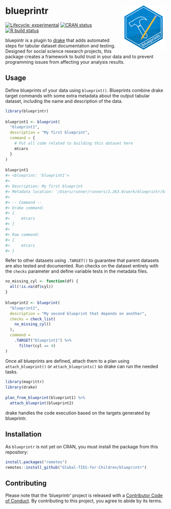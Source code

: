 
<!-- README.md is generated from README.Rmd. Please edit that file -->

# blueprintr <img src="man/figures/logo.png" align="right" height="139" />

<!-- badges: start -->

[![Lifecycle:
experimental](https://img.shields.io/badge/lifecycle-experimental-orange.svg)](https://www.tidyverse.org/lifecycle/#experimental)
[![CRAN
status](https://www.r-pkg.org/badges/version/blueprintr)](https://CRAN.R-project.org/package=blueprintr)
[![R build
status](https://github.com/Global-TIES-for-Children/blueprintr/workflows/R-CMD-check/badge.svg)](https://github.com/Global-TIES-for-Children/blueprintr/actions)
<!-- badges: end -->

bluepintr is a plugin to [drake](https://github.com/ropensci/drake) that
adds automated steps for tabular dataset documentation and testing.
Designed for social science research projects, this package creates a
framework to build trust in your data and to prevent programming issues
from affecting your analysis results.

## Usage

Define blueprints of your data using `blueprint()`. Blueprints combine
drake target commands with some extra metadata about the output tabular
dataset, including the name and description of the data.

``` r
library(blueprintr)

blueprint1 <- blueprint(
  "blueprint1",
  description = "My first blueprint",
  command = {
    # Put all code related to building this dataset here
    mtcars
  }
)

blueprint1
#> <blueprint: 'blueprint1'>
#> 
#> Description: My first blueprint
#> Metadata location: '/Users/runner/runners/2.263.0/work/blueprintr/blueprintr/blueprints/blueprint1.csv'
#> 
#> -- Command --
#> Drake command:
#> {
#>     mtcars
#> }
#> 
#> Raw command:
#> {
#>     mtcars
#> }
```

Refer to other datasets using `.TARGET()` to guarantee that parent
datasets are also tested and documented. Run checks on the dataset
entirely with the `checks` parameter and define variable tests in the
metadata files.

``` r
no_missing_cyl <- function(df) {
  all(!is.na(df$cyl))
}

blueprint2 <- blueprint(
  "blueprint2",
  description = "My second blueprint that depends on another",
  checks = check_list(
    no_missing_cyl()
  ),
  command =
    .TARGET("blueprint1") %>% 
      filter(cyl == 4)
)
```

Once all blueprints are defined, attach them to a plan using
`attach_blueprint()` or `attach_blueprints()` so drake can run the
needed tasks.

``` r
library(magrittr)
library(drake)

plan_from_blueprint(blueprint1) %>% 
  attach_blueprint(blueprint2)
```

drake handles the code execution based on the targets generated by
blueprintr.

## Installation

As `blueprintr` is not yet on CRAN, you must install the package from
this repository:

``` r
install.packages("remotes")
remotes::install_github("Global-TIES-for-Children/blueprintr")
```

## Contributing

Please note that the ‘blueprintr’ project is released with a
[Contributor Code of Conduct](.github/CODE_OF_CONDUCT.md). By
contributing to this project, you agree to abide by its terms.

